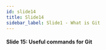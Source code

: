 ```yaml
---
id: slide14
title: Slide14
sidebar_label: Slide1 - What is Git
---
```


#### Slide 15: Useful commands for Git
